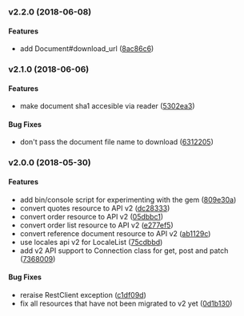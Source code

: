 <a name="v2.2.0"></a>
### v2.2.0 (2018-06-08)


#### Features

* add Document#download_url	 ([8ac86c6](/../../commit/8ac86c6))


<a name="v2.1.0"></a>
### v2.1.0 (2018-06-06)


#### Features

* make document sha1 accesible via reader	 ([5302ea3](/../../commit/5302ea3))


#### Bug Fixes

* don't pass the document file name to download	 ([6312205](/../../commit/6312205))


<a name="v2.0.0"></a>
### v2.0.0 (2018-05-30)


#### Features

* add bin/console script for experimenting with the gem	 ([809e30a](/../../commit/809e30a))
* convert quotes resource to API v2	 ([dc28333](/../../commit/dc28333))
* convert order resource to API v2	 ([05dbbc1](/../../commit/05dbbc1))
* convert order list resource to API v2	 ([e277ef5](/../../commit/e277ef5))
* convert reference document resource to API v2	 ([ab1129c](/../../commit/ab1129c))
* use locales api v2 for LocaleList	 ([75cdbbd](/../../commit/75cdbbd))
* add v2 API support to Connection class for get, post and patch	 ([7368009](/../../commit/7368009))


#### Bug Fixes

* reraise RestClient exception	 ([c1df09d](/../../commit/c1df09d))
* fix all resources that have not been migrated to v2 yet	 ([0d1b130](/../../commit/0d1b130))


